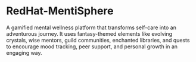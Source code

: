 # RedHat-MentiSphere
A gamified mental wellness platform that transforms self-care into an adventurous journey. It uses fantasy-themed elements like evolving crystals, wise mentors, guild communities, enchanted libraries, and quests to encourage mood tracking, peer support, and personal growth in an engaging way.
